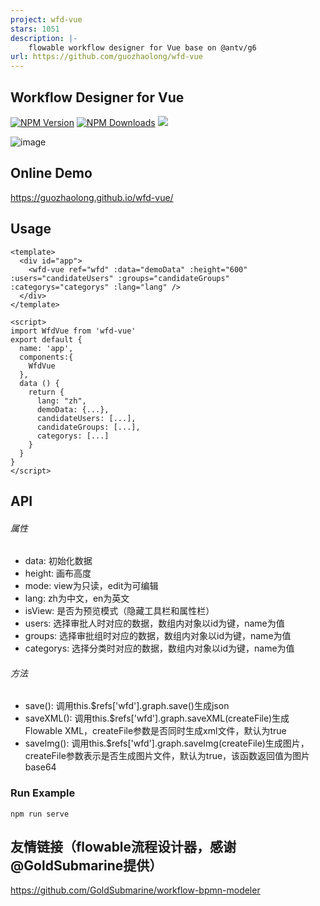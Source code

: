 ```yaml
---
project: wfd-vue
stars: 1051
description: |-
    flowable workflow designer for Vue base on @antv/g6
url: https://github.com/guozhaolong/wfd-vue
---
```


## Workflow Designer for Vue

[![NPM Version](http://img.shields.io/npm/v/wfd-vue.svg?style=flat)](https://www.npmjs.org/package/wfd-vue)
[![NPM Downloads](https://img.shields.io/npm/dm/wfd-vue.svg?style=flat)](https://www.npmjs.org/package/wfd-vue)
![](https://img.shields.io/badge/license-MIT-000000.svg)

![image](https://github.com/guozhaolong/wfd-vue/raw/master/example/snapshots/1.jpg)

## Online Demo
https://guozhaolong.github.io/wfd-vue/

## Usage
```
<template>
  <div id="app">
    <wfd-vue ref="wfd" :data="demoData" :height="600" :users="candidateUsers" :groups="candidateGroups" :categorys="categorys" :lang="lang" />
  </div>
</template>

<script>
import WfdVue from 'wfd-vue'
export default {
  name: 'app',
  components:{
    WfdVue
  },
  data () {
    return {
      lang: "zh",
      demoData: {...},
      candidateUsers: [...],
      candidateGroups: [...],
      categorys: [...]
    }
  }
}
</script>
```

## API
###### 属性
* data: 初始化数据
* height: 画布高度
* mode: view为只读，edit为可编辑
* lang: zh为中文，en为英文
* isView: 是否为预览模式（隐藏工具栏和属性栏）
* users: 选择审批人时对应的数据，数组内对象以id为键，name为值
* groups: 选择审批组时对应的数据，数组内对象以id为键，name为值
* categorys: 选择分类时对应的数据，数组内对象以id为键，name为值

###### 方法
* save(): 调用this.$refs['wfd'].graph.save()生成json
* saveXML(): 调用this.$refs['wfd'].graph.saveXML(createFile)生成Flowable XML，createFile参数是否同时生成xml文件，默认为true
* saveImg(): 调用this.$refs['wfd'].graph.saveImg(createFile)生成图片，createFile参数表示是否生成图片文件，默认为true，该函数返回值为图片base64


### Run Example
```
npm run serve
```

## 友情链接（flowable流程设计器，感谢@GoldSubmarine提供）
https://github.com/GoldSubmarine/workflow-bpmn-modeler

